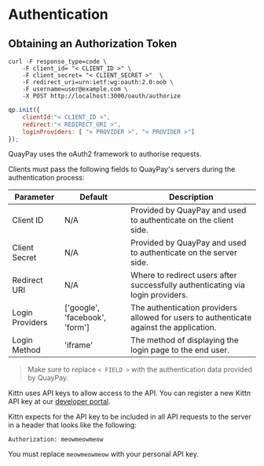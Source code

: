 # Authentication

## Obtaining an Authorization Token

```shell
curl -F response_type=code \
	-F client_id= "< CLIENT_ID >" \
	-F client_secret= "< CLIENT_SECRET >"  \
	-F redirect_uri=urn:ietf:wg:oauth:2.0:oob \
	-F username=user@example.com \
	-X POST http://localhost:3000/oauth/authorize
```
```javascript
qp.init({
	clientId:"< CLIENT_ID >",
	redirect:"< REDIRECT_URI >",
	loginProviders: [ "< PROVIDER >", "< PROVIDER >"]
});
```
QuayPay uses the oAuth2 framework to authorise requests.

Clients must pass the following fields to QuayPay's servers during the authentication process:

Parameter | Default | Description
--------- | ------- | -----------
Client ID | N/A | Provided by QuayPay and used to authenticate on the client side.
Client Secret | N/A | Provided by QuayPay and used to authenticate on the server side.
Redirect URI | N/A | Where to redirect users after successfully authenticating via login providers.
Login Providers | ['google', 'facebook', 'form'] | The authentication providers allowed for users to authenticate against the application.
Login Method | 'iframe' | The method of displaying the login page to the end user.

> Make sure to replace `< FIELD >` with the authentication data provided by QuayPay.


Kittn uses API keys to allow access to the API. You can register a new Kittn API key at our [developer portal](http://example.com/developers).

Kittn expects for the API key to be included in all API requests to the server in a header that looks like the following:

`Authorization: meowmeowmeow`


<aside class="notice">
You must replace <code>meowmeowmeow</code> with your personal API key.
</aside>

